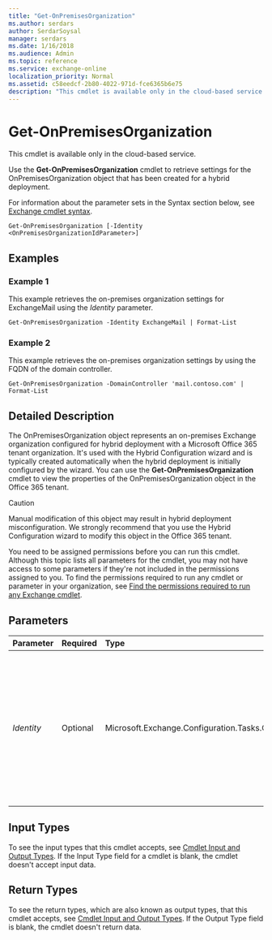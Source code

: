 ```yaml
---
title: "Get-OnPremisesOrganization"
ms.author: serdars
author: SerdarSoysal
manager: serdars
ms.date: 1/16/2018
ms.audience: Admin
ms.topic: reference
ms.service: exchange-online
localization_priority: Normal
ms.assetid: c58eedcf-2b80-4022-971d-fce6365b6e75
description: "This cmdlet is available only in the cloud-based service."
---
```


# Get-OnPremisesOrganization

This cmdlet is available only in the cloud-based service. 
  
Use the **Get-OnPremisesOrganization** cmdlet to retrieve settings for the OnPremisesOrganization object that has been created for a hybrid deployment.
  
For information about the parameter sets in the Syntax section below, see [Exchange cmdlet syntax](https://technet.microsoft.com/library/bb123552.aspx). 
  
```
Get-OnPremisesOrganization [-Identity <OnPremisesOrganizationIdParameter>]

```

## Examples
<a name="Examples"> </a>

### Example 1

This example retrieves the on-premises organization settings for ExchangeMail using the  _Identity_ parameter.
  
```
Get-OnPremisesOrganization -Identity ExchangeMail | Format-List
```

### Example 2

This example retrieves the on-premises organization settings by using the FQDN of the domain controller.
  
```
Get-OnPremisesOrganization -DomainController 'mail.contoso.com' | Format-List
```

## Detailed Description
<a name="DetailedDescription"> </a>

The OnPremisesOrganization object represents an on-premises Exchange organization configured for hybrid deployment with a Microsoft Office 365 tenant organization. It's used with the Hybrid Configuration wizard and is typically created automatically when the hybrid deployment is initially configured by the wizard. You can use the **Get-OnPremisesOrganization** cmdlet to view the properties of the OnPremisesOrganization object in the Office 365 tenant.
  
> [!CAUTION]
> Manual modification of this object may result in hybrid deployment misconfiguration. We strongly recommend that you use the Hybrid Configuration wizard to modify this object in the Office 365 tenant. 
  
You need to be assigned permissions before you can run this cmdlet. Although this topic lists all parameters for the cmdlet, you may not have access to some parameters if they're not included in the permissions assigned to you. To find the permissions required to run any cmdlet or parameter in your organization, see [Find the permissions required to run any Exchange cmdlet](https://technet.microsoft.com/library/mt432940.aspx).
  
## Parameters
<a name="DetailedDescription"> </a>

|**Parameter**|**Required**|**Type**|**Description**|
|:-----|:-----|:-----|:-----|
| _Identity_ <br/> |Optional  <br/> |Microsoft.Exchange.Configuration.Tasks.OnPremisesOrganizationIdParameter  <br/> | The _Identity_ parameter specifies the identity of the on-premises organization object. You can use the following values: <br/>  Canonical name <br/>  GUID <br/>  Name <br/> |
   
## Input Types
<a name="InputTypes"> </a>

To see the input types that this cmdlet accepts, see [Cmdlet Input and Output Types](http://go.microsoft.com/fwlink/p/?linkId=616387). If the Input Type field for a cmdlet is blank, the cmdlet doesn't accept input data. 
  
## Return Types
<a name="ReturnTypes"> </a>

To see the return types, which are also known as output types, that this cmdlet accepts, see [Cmdlet Input and Output Types](http://go.microsoft.com/fwlink/p/?linkId=616387). If the Output Type field is blank, the cmdlet doesn't return data. 
  

